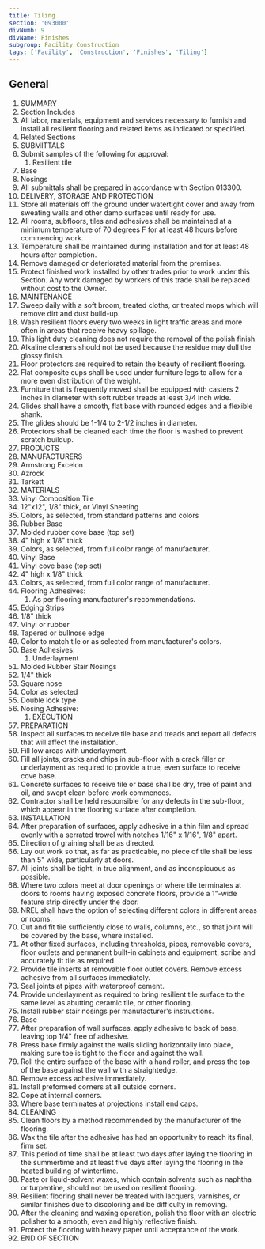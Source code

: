 ```yaml
---
title: Tiling
section: '093000'
divNumb: 9
divName: Finishes
subgroup: Facility Construction
tags: ['Facility', 'Construction', 'Finishes', 'Tiling']
---
```



## General

   1. SUMMARY
   1. Section Includes
   1. All labor, materials, equipment and services necessary to furnish and install all resilient flooring and related items as indicated or specified.
   1. Related Sections
   1. SUBMITTALS
   1. Submit samples of the following for approval:
      1. Resilient tile
   1. Base
   1. Nosings
   1. All submittals shall be prepared in accordance with Section 013300.
   1. DELIVERY, STORAGE AND PROTECTION
   1. Store all materials off the ground under watertight cover and away from sweating walls and other damp surfaces until ready for use.
   1. All rooms, subfloors, tiles and adhesives shall be maintained at a minimum temperature of 70 degrees F for at least 48 hours before commencing work.
   1. Temperature shall be maintained during installation and for at least 48 hours after completion.
   1. Remove damaged or deteriorated material from the premises.
   1. Protect finished work installed by other trades prior to work under this Section. Any work damaged by workers of this trade shall be replaced without cost to the Owner.
   1. MAINTENANCE
   1. Sweep daily with a soft broom, treated cloths, or treated mops which will remove dirt and dust build-up.
   1. Wash resilient floors every two weeks in light traffic areas and more often in areas that receive heavy spillage.
   1. This light duty cleaning does not require the removal of the polish finish.
   1. Alkaline cleaners should not be used because the residue may dull the glossy finish.
   1. Floor protectors are required to retain the beauty of resilient flooring.
   1. Flat composite cups shall be used under furniture legs to allow for a more even distribution of the weight.
   1. Furniture that is frequently moved shall be equipped with casters 2 inches in diameter with soft rubber treads at least 3/4 inch wide.
   1. Glides shall have a smooth, flat base with rounded edges and a flexible shank.
   1. The glides should be 1-1/4 to 2-1/2 inches in diameter.
   1. Protectors shall be cleaned each time the floor is washed to prevent scratch buildup.
   1. PRODUCTS
   1. MANUFACTURERS
   1. Armstrong Excelon
   1. Azrock
   1. Tarkett
   1. MATERIALS
   1. Vinyl Composition Tile
   1. 12"x12", 1/8" thick, or Vinyl Sheeting
   1. Colors, as selected, from standard patterns and colors
   1. Rubber Base
   1. Molded rubber cove base (top set)
   1. 4" high x 1/8" thick
   1. Colors, as selected, from full color range of manufacturer.
   1. Vinyl Base
   1. Vinyl cove base (top set)
   1. 4" high x 1/8" thick
   1. Colors, as selected, from full color range of manufacturer.
   1. Flooring Adhesives:
      1. As per flooring manufacturer's recommendations.
   1. Edging Strips
   1. 1/8" thick
   1. Vinyl or rubber
   1. Tapered or bullnose edge
   1. Color to match tile or as selected from manufacturer's colors.
   1. Base Adhesives:
      1. Underlayment
   1. Molded Rubber Stair Nosings
   1. 1/4" thick
   1. Square nose
   1. Color as selected
   1. Double lock type
   1. Nosing Adhesive:
      1. EXECUTION
   1. PREPARATION
   1. Inspect all surfaces to receive tile base and treads and report all defects that will affect the installation.
   1. Fill low areas with underlayment.
   1. Fill all joints, cracks and chips in sub-floor with a crack filler or underlayment as required to provide a true, even surface to receive cove base.
   1. Concrete surfaces to receive tile or base shall be dry, free of paint and oil, and swept clean before work commences.
   1. Contractor shall be held responsible for any defects in the sub-floor, which appear in the flooring surface after completion.
   1. INSTALLATION
   1. After preparation of surfaces, apply adhesive in a thin film and spread evenly with a serrated trowel with notches 1/16" x 1/16", 1/8" apart.
   1. Direction of graining shall be as directed.
   1. Lay out work so that, as far as practicable, no piece of tile shall be less than 5" wide, particularly at doors.
   1. All joints shall be tight, in true alignment, and as inconspicuous as possible.
   1. Where two colors meet at door openings or where tile terminates at doors to rooms having exposed concrete floors, provide a 1"-wide feature strip directly under the door.
   1. NREL shall have the option of selecting different colors in different areas or rooms.
   1. Cut and fit tile sufficiently close to walls, columns, etc., so that joint will be covered by the base, where installed.
   1. At other fixed surfaces, including thresholds, pipes, removable covers, floor outlets and permanent built-in cabinets and equipment, scribe and accurately fit tile as required.
   1. Provide tile inserts at removable floor outlet covers. Remove excess adhesive from all surfaces immediately.
   1. Seal joints at pipes with waterproof cement.
   1. Provide underlayment as required to bring resilient tile surface to the same level as abutting ceramic tile, or other flooring.
   1. Install rubber stair nosings per manufacturer's instructions.
   1. Base
   1. After preparation of wall surfaces, apply adhesive to back of base, leaving top 1/4" free of adhesive.
   1. Press base firmly against the walls sliding horizontally into place, making sure toe is tight to the floor and against the wall.
   1. Roll the entire surface of the base with a hand roller, and press the top of the base against the wall with a straightedge.
   1. Remove excess adhesive immediately.
   1. Install preformed corners at all outside corners.
   1. Cope at internal corners.
   1. Where base terminates at projections install end caps.
   1. CLEANING
   1. Clean floors by a method recommended by the manufacturer of the flooring.
   1. Wax the tile after the adhesive has had an opportunity to reach its final, firm set.
   1. This period of time shall be at least two days after laying the flooring in the summertime and at least five days after laying the flooring in the heated building of wintertime.
   1. Paste or liquid-solvent waxes, which contain solvents such as naphtha or turpentine, should not be used on resilient flooring.
   1. Resilient flooring shall never be treated with lacquers, varnishes, or similar finishes due to discoloring and be difficulty in removing.
   1. After the cleaning and waxing operation, polish the floor with an electric polisher to a smooth, even and highly reflective finish.
   1. Protect the flooring with heavy paper until acceptance of the work.
1. END OF SECTION

